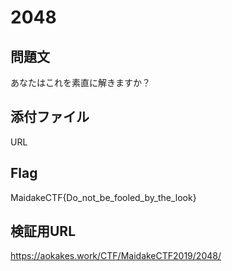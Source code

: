 # 2048

## 問題文
あなたはこれを素直に解きますか？

## 添付ファイル
URL

## Flag
MaidakeCTF{Do_not_be_fooled_by_the_look}

## 検証用URL
https://aokakes.work/CTF/MaidakeCTF2019/2048/
